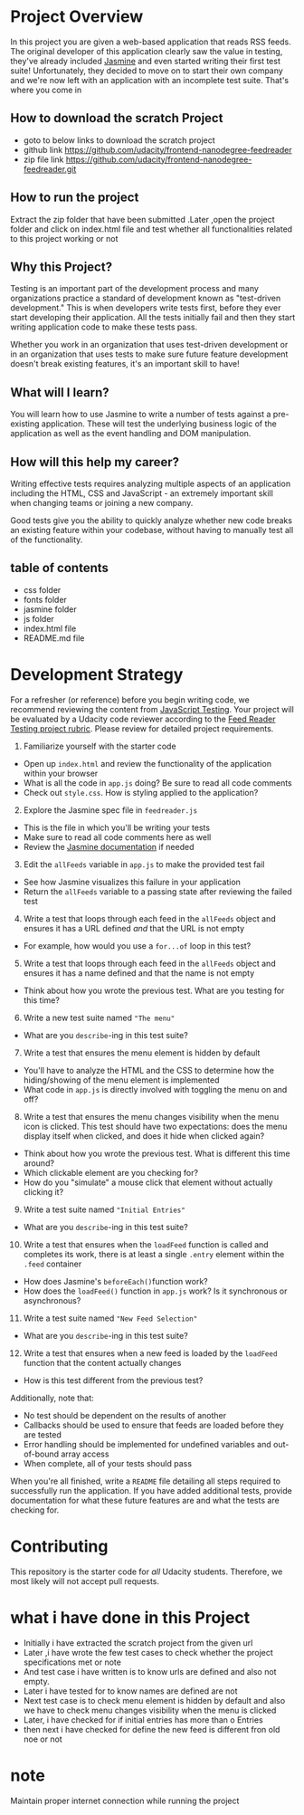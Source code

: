 # Project Overview

In this project you are given a web-based application that reads RSS feeds. The original developer of this application clearly saw the value in testing, they've already included [Jasmine](http://jasmine.github.io/) and even started writing their first test suite! Unfortunately, they decided to move on to start their own company and we're now left with an application with an incomplete test suite. That's where you come in

## How to download the scratch Project

- goto to below links to download the scratch project
- github link <https://github.com/udacity/frontend-nanodegree-feedreader>
- zip file link <https://github.com/udacity/frontend-nanodegree-feedreader.git>

## How to run the project

Extract the zip folder that have been submitted .Later ,open the project folder and click on index.html file and test whether all functionalities related to this project working or not

## Why this Project?

Testing is an important part of the development process and many organizations practice a standard of development known as "test-driven development." This is when developers write tests first, before they ever start developing their application. All the tests initially fail and then they start writing application code to make these tests pass.

Whether you work in an organization that uses test-driven development or in an organization that uses tests to make sure future feature development doesn't break existing features, it's an important skill to have!

## What will I learn?

You will learn how to use Jasmine to write a number of tests against a pre-existing application. These will test the underlying business logic of the application as well as the event handling and DOM manipulation.

## How will this help my career?

Writing effective tests requires analyzing multiple aspects of an application including the HTML, CSS and JavaScript - an extremely important skill when changing teams or joining a new company.

Good tests give you the ability to quickly analyze whether new code breaks an existing feature within your codebase, without having to manually test all of the functionality.

## table of contents

- css folder
- fonts folder
- jasmine folder
- js folder
- index.html file
- README.md file

# Development Strategy

For a refresher (or reference) before you begin writing code, we recommend reviewing the content from [JavaScript Testing](https://www.udacity.com/course/javascript-testing--ud549). Your project will be evaluated by a Udacity code reviewer according to the [Feed Reader Testing project rubric](https://review.udacity.com/#!/rubrics/18/view). Please review for detailed project requirements.

1. Familiarize yourself with the starter code

  - Open up `index.html` and review the functionality of the application within your browser
  - What is all the code in `app.js` doing? Be sure to read all code comments
  - Check out `style.css`. How is styling applied to the application?

2. Explore the Jasmine spec file in `feedreader.js`

  - This is the file in which you'll be writing your tests
  - Make sure to read all code comments here as well
  - Review the [Jasmine documentation](http://jasmine.github.io) if needed

3. Edit the `allFeeds` variable in `app.js` to make the provided test fail

  - See how Jasmine visualizes this failure in your application
  - Return the `allFeeds` variable to a passing state after reviewing the failed test

4. Write a test that loops through each feed in the `allFeeds` object and ensures it has a URL defined _and_ that the URL is not empty

  - For example, how would you use a `for...of` loop in this test?

5. Write a test that loops through each feed in the `allFeeds` object and ensures it has a name defined and that the name is not empty

  - Think about how you wrote the previous test. What are you testing for this time?

6. Write a new test suite named `"The menu"`

  - What are you `describe`-ing in this test suite?

7. Write a test that ensures the menu element is hidden by default

  - You'll have to analyze the HTML and the CSS to determine how the hiding/showing of the menu element is implemented
  - What code in `app.js` is directly involved with toggling the menu on and off?

8. Write a test that ensures the menu changes visibility when the menu icon is clicked. This test should have two expectations: does the menu display itself when clicked, and does it hide when clicked again?

  - Think about how you wrote the previous test. What is different this time around?
  - Which clickable element are you checking for?
  - How do you "simulate" a mouse click that element without actually clicking it?

9. Write a test suite named `"Initial Entries"`

  - What are you `describe`-ing in this test suite?

10. Write a test that ensures when the `loadFeed` function is called and completes its work, there is at least a single `.entry` element within the `.feed` container

  - How does Jasmine's `beforeEach()`function work?
  - How does the `loadFeed()` function in `app.js` work? Is it synchronous or asynchronous?

11. Write a test suite named `"New Feed Selection"`

  - What are you `describe`-ing in this test suite?

12. Write a test that ensures when a new feed is loaded by the `loadFeed` function that the content actually changes

  - How is this test different from the previous test?

Additionally, note that:

- No test should be dependent on the results of another
- Callbacks should be used to ensure that feeds are loaded before they are tested
- Error handling should be implemented for undefined variables and out-of-bound array access
- When complete, all of your tests should pass

When you're all finished, write a `README` file detailing all steps required to successfully run the application. If you have added additional tests, provide documentation for what these future features are and what the tests are checking for.

# Contributing

This repository is the starter code for _all_ Udacity students. Therefore, we most likely will not accept pull requests.

# what i have done in this Project

- Initially i have extracted the scratch project from the given url
- Later ,i have wrote the few test cases to check whether the project specifications met or note
- And test case i have written is to know urls are defined and also not empty.
- Later i have tested for to know names are defined are not
- Next test case is to check menu element is hidden by default and also we have to check menu changes visibility when the menu is clicked
- Later, i have checked for if initial entries has more than o Entries
- then next i have checked for define the new feed is different fron old noe or not

# note

Maintain proper  internet connection while running the project
